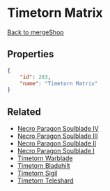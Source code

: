 # Timetorn Matrix

<no description available>

[Back to mergeShop](../merge-shops.md)

## Properties

```json
{
    "id": 283,
    "name": "Timetorn Matrix"
}
```

## Related

- [Necro Paragon Soulblade IV](../items/17704-necro-paragon-soulblade-iv.md)
- [Necro Paragon Soulblade III](../items/17703-necro-paragon-soulblade-iii.md)
- [Necro Paragon Soulblade II](../items/17702-necro-paragon-soulblade-ii.md)
- [Necro Paragon Soulblade I](../items/17701-necro-paragon-soulblade-i.md)
- [Timetorn Warblade](../items/17698-timetorn-warblade.md)
- [Timetorn Bladehilt](../items/17699-timetorn-bladehilt.md)
- [Timetorn Sigil](../items/17700-timetorn-sigil.md)
- [Timetorn Teleshard](../items/17697-timetorn-teleshard.md)

